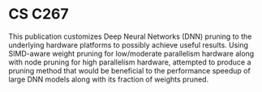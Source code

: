 # CS C267
This publication customizes Deep Neural Networks (DNN) pruning to the underlying hardware platforms to possibly achieve useful results. Using SIMD-aware weight pruning for low/moderate parallelism hardware along with node pruning for high parallelism hardware, attempted to produce a pruning method that would be beneficial to the performance speedup of large DNN models along with its fraction of weights pruned.
